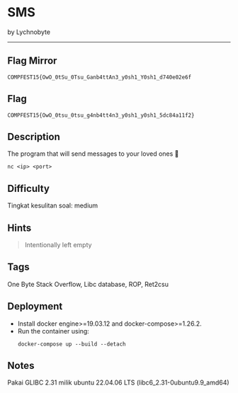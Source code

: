 # SMS

by Lychnobyte

---
## Flag Mirror
```
COMPFEST15{OwO_0tSu_0Tsu_Ganb4ttAn3_y0sh1_Y0sh1_d740e02e6f
```
## Flag

```
COMPFEST15{OwO_0tsu_0tsu_g4nb4tt4n3_y0sh1_y0sh1_5dc84a11f2}
```

## Description
The program that will send messages to your loved ones 🖤

`nc <ip> <port>`

## Difficulty
Tingkat kesulitan soal: medium

## Hints
> Intentionally left empty

## Tags
One Byte Stack Overflow, Libc database, ROP, Ret2csu

## Deployment
- Install docker engine>=19.03.12 and docker-compose>=1.26.2.
- Run the container using:
    ```
    docker-compose up --build --detach
    ```

## Notes
Pakai GLIBC 2.31 milik ubuntu 22.04.06 LTS (libc6_2.31-0ubuntu9.9_amd64)
